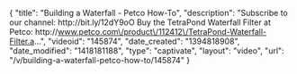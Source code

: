 {
    "title": "Building a Waterfall - Petco How-To",
    "description": "Subscribe to our channel: http:\/\/bit.ly\/12dY9oO Buy the TetraPond Waterfall Filter at Petco: http:\/\/www.petco.com\/product\/112412\/TetraPond-Waterfall-Filter.a...",
    "videoid": "145874",
    "date_created": "1394818908",
    "date_modified": "1418181188",
    "type": "captivate",
    "layout": "video",
    "url": "\/v\/building-a-waterfall-petco-how-to\/145874"
}